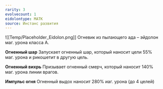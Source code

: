 ```yaml
---
rarity: 3
evolvecount: 1
eidolontype: МАТК
source: Инстанс развития
---
```

![[Temp/Placeholder_Eidolon.png]]
Огневик из пылающего ада – эйдолон маг. урона класса А.

**Огненный шар**
Запускает огненный шар, который наносит цели 55% маг. урона и рикошетит в другую цель.

**Огненный вихрь**
Призывает огненный смерч, который наносит 140% маг. урона линии врагов.

**Импульс огня**
Огненный выдох наносит 280% иаг. урона (до 4 целей)